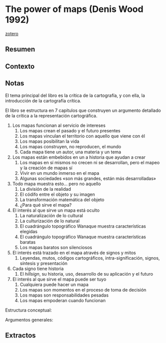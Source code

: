 # The power of maps (Denis Wood 1992)

[zotero](zotero://select/items/@wood1992)

## Resumen

## Contexto

## Notas

<!--Según el título, prefacio, epígrafe, solapa-->

El tema principal del libro es la crítica de la cartografía, y con ella, la introducción de la cartografía crítica.

<!--Según la tabla de contenido, índices, apéndices-->

El libro se estructura en 7 capítulos que construyen un argumento detallado de la crítica a la representación cartográfica.

1. Los mapas funcionan al servicio de intereses
   1. Los mapas crean el pasado y el futuro presentes
   1. Los mapas vinculan el territorio con aquello que viene con él
   1. Los mapas posibilitan la vida
   1. Los mapas construyen, no reproducen, el mundo
   1. Cada mapa tiene un autor, una materia y un tema
1. Los mapas están embebidos en un a historia que ayudan a crear
   1. Los mapas en sí mismos no crecen ni se desarrollan, pero el mapeo y la creación de mapas sí
   1. Vivir en un mundo inmerso en el mapa
   1. Algunas sociedades «son más grandes, están más desarrolladas»
1. Todo mapa muestra esto… pero no aquello
   1. La división de la realidad
   1. El códifo entre el objeto y su imagen
   1. La transformación matemática del objeto
   1. ¿Para qué sirve el mapa?
1. El interés al que sirve un mapa está oculto
   1. La naturalización de lo cultural
   1. La culturización de lo natural
   1. El cuadrángulo topográfico Wanaque muestra características elegidas
   1. El cuadrángulo topográfico Wanaque muestra características baratas
   1. Los mapas baratos son silenciosos
1. El interés está trazado en el mapa através de signos y mitos
   1. Leyendas, mutos, códigos cartográficos, intra-significación, signos, síntesis y presentación
1. Cada signo tiene historia
   1. El *hillsign*, su historia, uso, desarrollo de su aplicación y el futuro
1. El interés al que sirve el mapa puede ser tuyo
   1. Cualquiera puede hacer un mapa
   1. Los mapas son momentos en el proceso de toma de decisión
   1. Los mapas son responsabilidades pesadas
   1. Los mapas empoderan cuando funcionan

<!--según el escaneo de páginas-->

Estructura conceptual:

<!--Según la lectura rápida-->

Argumentos generales:

<!--El libro me gustó / no me gustó porque-->

## Extractos
